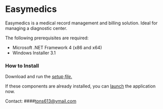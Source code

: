 # Easymedics
Easymedics is a medical record management and billing solution. 
Ideal for managing a diagnostic center.

The following prerequisites are required:
<UL>
<LI>Microsoft .NET Framework 4 (x86 and x64)</LI>
<LI>Windows Installer 3.1</LI>
</UL>

### How to Install
 Download and run the <a href="setup.exe"> <i>setup file.</i> </a>

If these components are already installed, you can <SPAN CLASS="JustThisApp"><A HREF="EasyMedics.application">launch</A></SPAN> the application now.

Contact:  ####tons613@ymail.com
